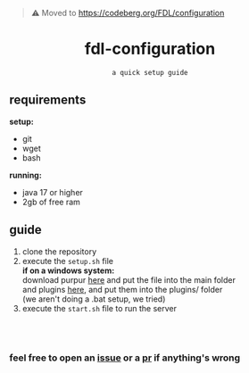 > ⚠️ Moved to https://codeberg.org/FDL/configuration

<center>

# fdl-configuration
    a quick setup guide
</center>

## requirements
**setup:**
- git
- wget
- bash

**running:**
- java 17 or higher
- 2gb of free ram

## guide
1. clone the repository
2. execute the `setup.sh` file  
    **if on a windows system:**  
    download purpur [here](https://api.purpurmc.org/v2/purpur/1.19/latest/download) and put the file into the main folder  
    and plugins [here](https://pyt.igorek.dev/bin/plugins/s9), and put them into the plugins/ folder  
    (we aren't doing a .bat setup, we tried)
3. execute the `start.sh` file to run the server
<br>
<br>

### feel free to open an [issue](https://github.com/fdl-mc/fdl-configuration/issues) or a [pr](https://github.com/fdl-mc/fdl-configuration/pulls) if anything's wrong

